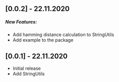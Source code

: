 ## [0.0.2] - 22.11.2020

##### New Features: 
* Add hamming distance calculation to StringUtils
* Add example to the package

## [0.0.1] - 22.11.2020

* Initial release
* Add StringUtils
